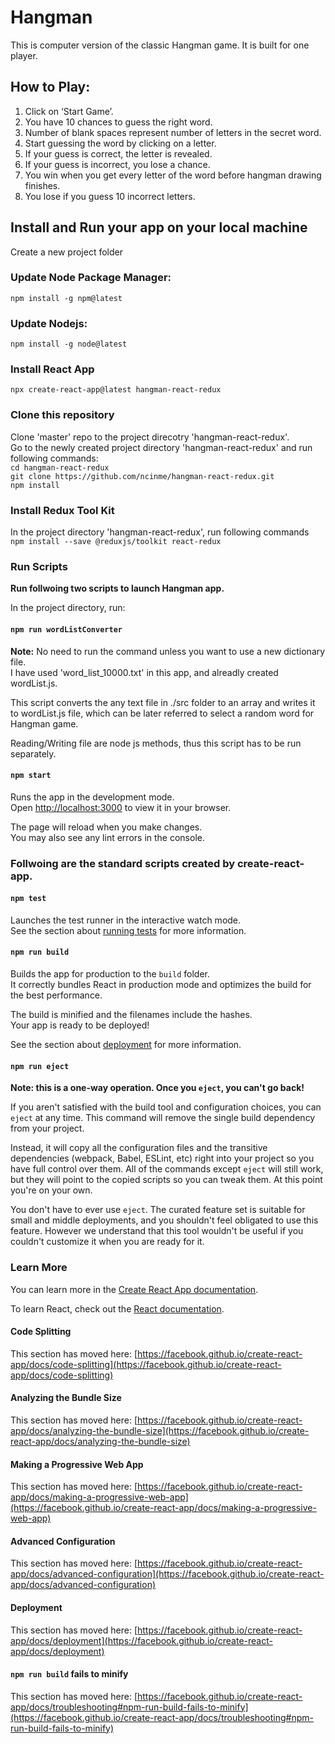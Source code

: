 # Hangman

This is computer version of the classic Hangman game. It is built for one player.
<br>

## How to Play:

1. Click on ‘Start Game’.
2. You have 10 chances to guess the right word.
3. Number of blank spaces represent number of letters in the secret word.
4. Start guessing the word by clicking on a letter.
5. If your guess is correct, the letter is revealed.
6. If your guess is incorrect, you lose a chance.
7. You win when you get every letter of the word before hangman drawing finishes.
8. You lose if you guess 10 incorrect letters.

## Install and Run your app on your local machine

Create a new project folder

### Update Node Package Manager:

`npm install -g npm@latest`

### Update Nodejs:

`npm install -g node@latest`

### Install React App

`npx create-react-app@latest hangman-react-redux`

### Clone this repository

Clone 'master' repo to the project direcotry 'hangman-react-redux'.    
Go to the newly created project directory 'hangman-react-redux' and run following commands:  
`cd hangman-react-redux`  
`git clone https://github.com/ncinme/hangman-react-redux.git`  
`npm install`  

### Install Redux Tool Kit

In the project directory 'hangman-react-redux', run following commands  
`npm install --save @reduxjs/toolkit react-redux`

### Run Scripts

**Run follwoing two scripts to launch Hangman app.**

In the project directory, run:

#### `npm run wordListConverter`

**Note:** No need to run the command unless you want to use a new dictionary file.  
I have used 'word_list_10000.txt' in this app, and alreadly created wordList.js.

This script converts the any text file in ./src folder to an array and writes it to wordList.js file,
which can be later referred to select a random word for Hangman game.  

Reading/Writing file are node js methods, thus this script has to be run separately.

#### `npm start`

Runs the app in the development mode.\
Open [http://localhost:3000](http://localhost:3000) to view it in your browser.

The page will reload when you make changes.\
You may also see any lint errors in the console.

### Follwoing are the standard scripts created by create-react-app.

#### `npm test`

Launches the test runner in the interactive watch mode.\
See the section about [running tests](https://facebook.github.io/create-react-app/docs/running-tests) for more information.

#### `npm run build`

Builds the app for production to the `build` folder.\
It correctly bundles React in production mode and optimizes the build for the best performance.

The build is minified and the filenames include the hashes.\
Your app is ready to be deployed!

See the section about [deployment](https://facebook.github.io/create-react-app/docs/deployment) for more information.

#### `npm run eject`

**Note: this is a one-way operation. Once you `eject`, you can't go back!**

If you aren't satisfied with the build tool and configuration choices, you can `eject` at any time. This command will remove the single build dependency from your project.

Instead, it will copy all the configuration files and the transitive dependencies (webpack, Babel, ESLint, etc) right into your project so you have full control over them. All of the commands except `eject` will still work, but they will point to the copied scripts so you can tweak them. At this point you're on your own.

You don't have to ever use `eject`. The curated feature set is suitable for small and middle deployments, and you shouldn't feel obligated to use this feature. However we understand that this tool wouldn't be useful if you couldn't customize it when you are ready for it.

### Learn More

You can learn more in the [Create React App documentation](https://facebook.github.io/create-react-app/docs/getting-started).

To learn React, check out the [React documentation](https://reactjs.org/).

#### Code Splitting

This section has moved here: [https://facebook.github.io/create-react-app/docs/code-splitting](https://facebook.github.io/create-react-app/docs/code-splitting)

#### Analyzing the Bundle Size

This section has moved here: [https://facebook.github.io/create-react-app/docs/analyzing-the-bundle-size](https://facebook.github.io/create-react-app/docs/analyzing-the-bundle-size)

#### Making a Progressive Web App

This section has moved here: [https://facebook.github.io/create-react-app/docs/making-a-progressive-web-app](https://facebook.github.io/create-react-app/docs/making-a-progressive-web-app)

#### Advanced Configuration

This section has moved here: [https://facebook.github.io/create-react-app/docs/advanced-configuration](https://facebook.github.io/create-react-app/docs/advanced-configuration)

#### Deployment

This section has moved here: [https://facebook.github.io/create-react-app/docs/deployment](https://facebook.github.io/create-react-app/docs/deployment)

#### `npm run build` fails to minify

This section has moved here: [https://facebook.github.io/create-react-app/docs/troubleshooting#npm-run-build-fails-to-minify](https://facebook.github.io/create-react-app/docs/troubleshooting#npm-run-build-fails-to-minify)
